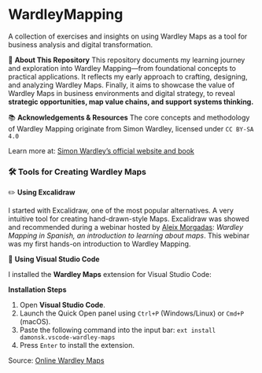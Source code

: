 # WardleyMapping
A collection of exercises and insights on using Wardley Maps as a tool for business analysis and digital transformation.

📌 **About This Repository**
This repository documents my learning journey and exploration into Wardley Mapping—from foundational concepts to practical applications. It reflects my early approach to crafting, designing, and analyzing Wardley Maps. 
Finally, it aims to showcase the value of Wardley Maps in business environments and digital strategy, to reveal **strategic opportunities, map value chains, and support systems thinking.**

📚 **Acknowledgements & Resources**
The core concepts and methodology of Wardley Mapping originate from Simon Wardley, licensed under `CC BY-SA 4.0`

 Learn more at: [Simon Wardley’s official website and book](https://medium.com/wardleymaps/on-being-lost-2ef5f05eb1ec)

### 🛠️ **Tools for Creating Wardley Maps**

✏️ **Using Excalidraw**

I started with Excalidraw, one of the most popular alternatives. A very intuitive tool for creating hand-drawn-style Maps. 
Excalidraw was showed and recommended during a webinar hosted by [Aleix Morgadas](https://www.linkedin.com/in/aleixmorgadas): _Wardley Mapping in Spanish, an introduction to learning about maps_. 
This webinar was my first hands-on introduction to Wardley Mapping. 


🔧 **Using Visual Studio Code**

I installed the **Wardley Maps** extension for Visual Studio Code:

**Installation Steps**

1. Open **Visual Studio Code**.
2. Launch the Quick Open panel using `Ctrl+P` (Windows/Linux) or `Cmd+P` (macOS).
3. Paste the following command into the input bar:
   `ext install damonsk.vscode-wardley-maps`
5. Press `Enter` to install the extension.

Source: [Online Wardley Maps](https://marketplace.visualstudio.com/items?itemName=damonsk.vscode-wardley-maps) 




